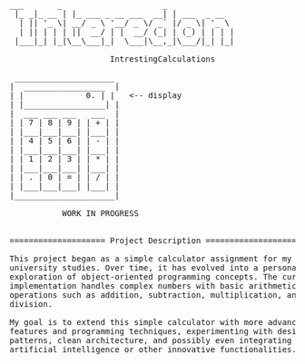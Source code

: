  
<pre>
___       _                     _             
 |_ _|_ __ | |_ ___ _ __ ___  __| | ___  _ __  
  | || '_ \| __/ _ \ '__/ _ \/ _` |/ _ \| '_ \ 
  | || | | | ||  __/ | |  __/ (_| | (_) | | | |
 |___|_| |_|\__\___|_|  \___|\__,_|\___/|_| |_|

                     IntrestingCalculations

 _____________________
|  _________________  |
| |             0. | |   <-- display
| |_________________| |
|  ___ ___ ___   ___  |
| | 7 | 8 | 9 | | + | |
| |___|___|___| |___| |
| | 4 | 5 | 6 | | - | |
| |___|___|___| |___| |
| | 1 | 2 | 3 | | * | |
| |___|___|___| |___| |
| | . | 0 | = | | / | |
| |___|___|___| |___| |
|_____________________|

           WORK IN PROGRESS


==================== Project Description ====================

This project began as a simple calculator assignment for my
university studies. Over time, it has evolved into a personal
exploration of object-oriented programming concepts. The current
implementation handles complex numbers with basic arithmetic
operations such as addition, subtraction, multiplication, and
division.

My goal is to extend this simple calculator with more advanced
features and programming techniques, experimenting with design
patterns, clean architecture, and possibly even integrating
artificial intelligence or other innovative functionalities.

</pre>
